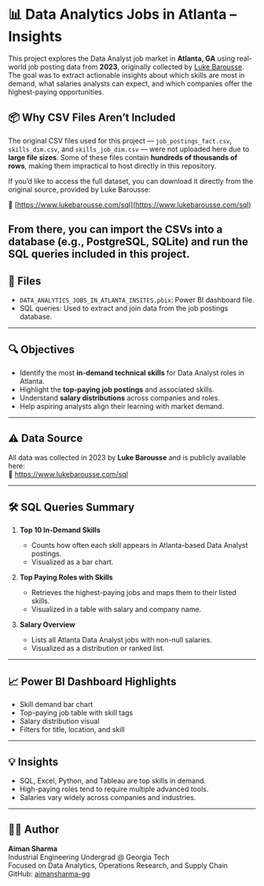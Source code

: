 # 📊 Data Analytics Jobs in Atlanta – Insights

This project explores the Data Analyst job market in **Atlanta, GA** using real-world job posting data from **2023**, originally collected by [Luke Barousse](https://www.lukebarousse.com/sql). The goal was to extract actionable insights about which skills are most in demand, what salaries analysts can expect, and which companies offer the highest-paying opportunities.

## 📦 Why CSV Files Aren’t Included

The original CSV files used for this project — `job_postings_fact.csv`, `skills_dim.csv`, and `skills_job_dim.csv` — were not uploaded here due to **large file sizes**. Some of these files contain **hundreds of thousands of rows**, making them impractical to host directly in this repository.

If you’d like to access the full dataset, you can download it directly from the original source, provided by Luke Barousse:

🔗 [https://www.lukebarousse.com/sql](https://www.lukebarousse.com/sql)

From there, you can import the CSVs into a database (e.g., PostgreSQL, SQLite) and run the SQL queries included in this project.
---

## 📁 Files

- `DATA_ANALYTICS_JOBS_IN_ATLANTA_INSITES.pbix`: Power BI dashboard file.
- SQL queries: Used to extract and join data from the job postings database.

---

## 🔍 Objectives

- Identify the most **in-demand technical skills** for Data Analyst roles in Atlanta.
- Highlight the **top-paying job postings** and associated skills.
- Understand **salary distributions** across companies and roles.
- Help aspiring analysts align their learning with market demand.

---

## ⚠️ Data Source

All data was collected in 2023 by **Luke Barousse** and is publicly available here:  
🔗 https://www.lukebarousse.com/sql

---

## 🛠️ SQL Queries Summary

1. **Top 10 In-Demand Skills**
   - Counts how often each skill appears in Atlanta-based Data Analyst postings.
   - Visualized as a bar chart.

2. **Top Paying Roles with Skills**
   - Retrieves the highest-paying jobs and maps them to their listed skills.
   - Visualized in a table with salary and company name.

3. **Salary Overview**
   - Lists all Atlanta Data Analyst jobs with non-null salaries.
   - Visualized as a distribution or ranked list.

---

## 📈 Power BI Dashboard Highlights

- Skill demand bar chart
- Top-paying job table with skill tags
- Salary distribution visual
- Filters for title, location, and skill

---

## 💡 Insights

- SQL, Excel, Python, and Tableau are top skills in demand.
- High-paying roles tend to require multiple advanced tools.
- Salaries vary widely across companies and industries.

---

## 👨‍💻 Author

**Aiman Sharma**  
Industrial Engineering Undergrad @ Georgia Tech  
Focused on Data Analytics, Operations Research, and Supply Chain  
GitHub: [aimansharma-gg](https://github.com/aimansharma-gg)
